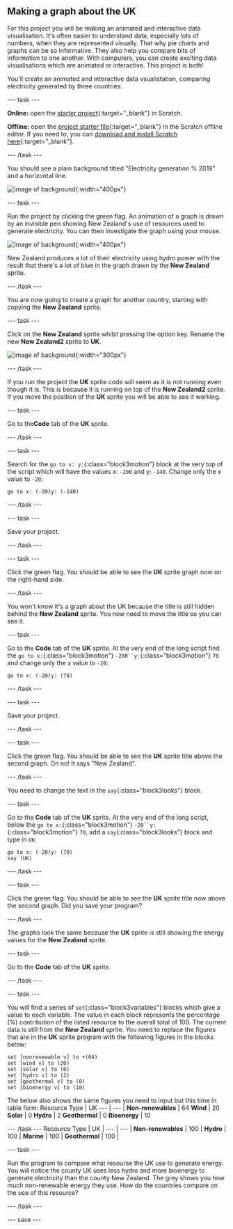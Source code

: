 ## Making a graph about the UK

For this project you will be making an animated and interactive data visualisation. It's often easier to understand data, especially lots of numbers, when they are represented visually. That why pie charts and graphs can be so informative. They also help you compare bits of information to one another. With computers, you can create exciting data visualisations which are animated or interactive. This project is both!

You'll create an animated and interactive data vsualistation, comparing electricity generated by three countries.

--- task ---

**Online:** open the [starter project](http://rpf.io/electricity-generation-on){:target="_blank"} in Scratch.
 
**Offline:** open the [project starter file](http://rpf.io/p/en/serene-scene-go){:target="_blank"} in the Scratch offline editor. If you need to, you can [download and install Scratch here](https://scratch.mit.edu/download){:target="_blank"}.

--- /task ---

You should see a plain background titled "Electricity generation % 2019" and a horizontal line.

![image of background](images/electricity-starter.png){:width="400px"}

--- task ---

Run the project by clicking the green flag. An animation of a graph is drawn by an invisible pen showing New Zealand's use of resources used to generate electricity. You can then investigate the graph using your mouse.

![image of background](images/electricity-starter-green-flag.png){:width="400px"}

New Zealand produces a lot of their electricity using hydro power with the result that there's a lot of blue in the graph drawn by the **New Zealand** sprite.

--- /task ---

You are now going to create a graph for another country, starting with copying the **New Zealand** sprite.  

--- task ---

Click on the **New Zealand** sprite whilst pressing the option key. Rename the new **New Zealand2** sprite to **UK**.

![image of background](images/electricity-copy-sprite.png){:width="300px"}

--- /task ---

If you run the project the **UK** sprite code will seem as it is not running even though it is. This is because it is running on top of the **New Zealand2** sprite. If you move the position of the **UK** sprite you will be able to see it working.

--- task ---

Go to the**Code** tab of the **UK** sprite.

--- /task ---

--- task ---

Search for the `go to x: y:`{:class="block3motion"} block at the very top of the script which will have the values x: `-200` and y: `-140`. Change only the x value to `-20`:

```blocks3
go to x: (-20)y: (-140)
```
--- /task ---

--- task ---

Save your project.

--- /task ---

--- task ---

Click the green flag. You should be able to see the **UK** sprite graph now on the right-hand side.

--- /task ---

You won't know it's a graph about the UK because the title is still hidden behind the **New Zealand** sprite. You now need to move the title so you can see it.

--- task ---

Go to the **Code** tab of the **UK** sprite. At the very end of the long script find the `go to x:`{:class="block3motion"} `-200``y:`{:class="block3motion"} `70` and change only the x value to `-20`:

```blocks3
go to x: (-20)y: (70)
```

--- /task ---

--- task ---

Save your project.

--- /task ---

--- task ---

Click the green flag. You should be able to see the **UK** sprite title above the second graph. On no! It says "New Zealand".

--- /task ---

You need to change the text in the `say`{:class="block3looks"} block.

--- task ---

Go to the **Code** tab of the **UK** sprite. At the very end of the long script, below the `go to x:`{:class="block3motion"} `-20``y:`{:class="block3motion"} `70`, add a `say`{:class="block3looks"} block and type in `UK`:

```blocks3
go to x: (-20)y: (70)
say (UK)
```
--- /task ---

--- task ---

Click the green flag. You should be able to see the **UK** sprite title now above the second graph. Did you save your program?

--- /task ---

The graphs look the same because the **UK** sprite is still showing the energy values for the **New Zealand** sprite.

--- task ---

Go to the **Code** tab of the **UK** sprite. 

--- /task ---

--- task ---

You will find a series of `set`{:class="block3variables"} blocks which give a value to each variable. The value in each block represents the percentage (%) contribution of the listed resource to the overall total of 100. The current data is still from the **New Zealand** sprite. You need to replace the figures that are in the **UK** sprite program with the following figures in the blocks below:

```blocks3
set [nonrenewable v] to +(64)
set [wind v] to (20)
set [solar v] to (0)
set [hydro v] to (2)
set [geothermal v] to (0)
set [bioenergy v] to (10)
```

The below also shows the same figures you need to input but this time in table form:
Resource Type | UK 
--- | --- |
**Non-renewables** | 64 
**Wind** | 20 
**Solar** | 0 
**Hydro** | 2 
**Geothermal** | 0 
**Bioenergy** | 10 

--- /task ---
Resource Type | UK |
--- | --- |
**Non-renewables** | 100 |
**Hydro** | 100 |
**Marine** | 100 |
**Geothermal** | 100 |

--- task ---

Run the program to compare what resourse the UK use to generate energy. You will notice the county UK uses less hydro and more bioenergy to generate electricity than the county New Zealand. The grey shows you how much non-renewable energy they use. How do the countries compare on the use of this resource?

--- /task ---

--- save ---
